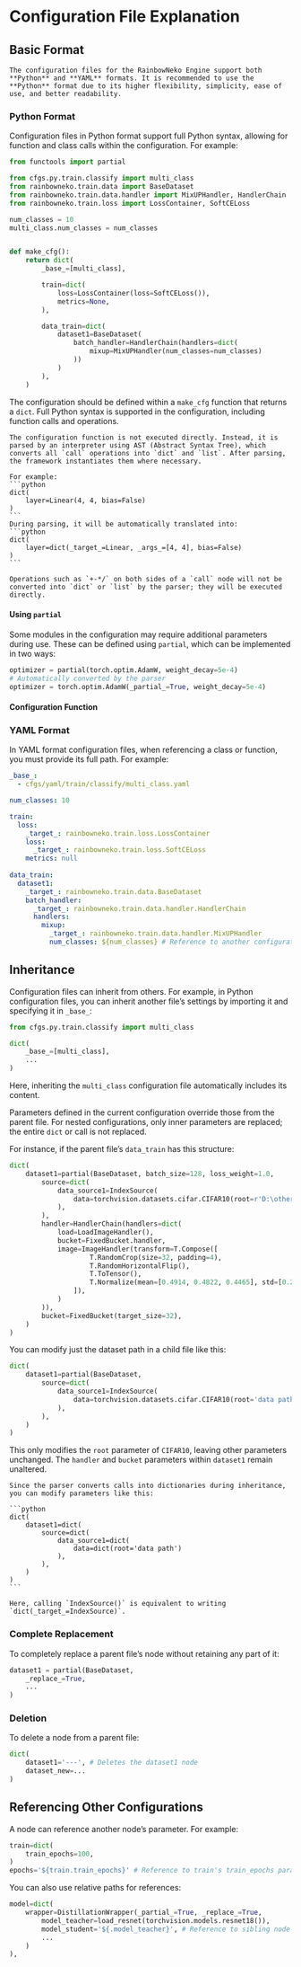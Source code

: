 # Configuration File Explanation

## Basic Format

```{tip}
The configuration files for the RainbowNeko Engine support both **Python** and **YAML** formats. It is recommended to use the **Python** format due to its higher flexibility, simplicity, ease of use, and better readability.
```

### Python Format

Configuration files in Python format support full Python syntax, allowing for function and class calls within the configuration. For example:

```python
from functools import partial

from cfgs.py.train.classify import multi_class
from rainbowneko.train.data import BaseDataset
from rainbowneko.train.data.handler import MixUPHandler, HandlerChain
from rainbowneko.train.loss import LossContainer, SoftCELoss

num_classes = 10
multi_class.num_classes = num_classes


def make_cfg():
    return dict(
        _base_=[multi_class],

        train=dict(
            loss=LossContainer(loss=SoftCELoss()),
            metrics=None,
        ),

        data_train=dict(
            dataset1=BaseDataset(
                batch_handler=HandlerChain(handlers=dict(
                    mixup=MixUPHandler(num_classes=num_classes)
                ))
            )
        ),
    )
```

The configuration should be defined within a `make_cfg` function that returns a `dict`. Full Python syntax is supported in the configuration, including function calls and operations.

````{note}
The configuration function is not executed directly. Instead, it is parsed by an interpreter using AST (Abstract Syntax Tree), which converts all `call` operations into `dict` and `list`. After parsing, the framework instantiates them where necessary.

For example:
```python
dict(
    layer=Linear(4, 4, bias=False)
)
```
During parsing, it will be automatically translated into:
```python
dict(
    layer=dict(_target_=Linear, _args_=[4, 4], bias=False)
)
```
````

```{note}
Operations such as `+-*/` on both sides of a `call` node will not be converted into `dict` or `list` by the parser; they will be executed directly.
```

#### Using `partial`

Some modules in the configuration may require additional parameters during use. These can be defined using `partial`, which can be implemented in two ways:

```python
optimizer = partial(torch.optim.AdamW, weight_decay=5e-4)
# Automatically converted by the parser
optimizer = torch.optim.AdamW(_partial_=True, weight_decay=5e-4)
```

#### Configuration Function

### YAML Format

In YAML format configuration files, when referencing a class or function, you must provide its full path. For example:

```yaml
_base_:
  - cfgs/yaml/train/classify/multi_class.yaml

num_classes: 10

train:
  loss:
    _target_: rainbowneko.train.loss.LossContainer
    loss:
      _target_: rainbowneko.train.loss.SoftCELoss
    metrics: null
    
data_train:
  dataset1:
    _target_: rainbowneko.train.data.BaseDataset
    batch_handler:
      _target_: rainbowneko.train.data.handler.HandlerChain
      handlers:
        mixup:
          _target_: rainbowneko.train.data.handler.MixUPHandler
          num_classes: ${num_classes} # Reference to another configuration parameter
```

## Inheritance

Configuration files can inherit from others. For example, in Python configuration files, you can inherit another file’s settings by importing it and specifying it in `_base_`:

```python
from cfgs.py.train.classify import multi_class

dict(
    _base_=[multi_class],
    ...
)
```

Here, inheriting the `multi_class` configuration file automatically includes its content.

Parameters defined in the current configuration override those from the parent file. For nested configurations, only inner parameters are replaced; the entire `dict` or call is not replaced.

For instance, if the parent file’s `data_train` has this structure:

```python
dict(
    dataset1=partial(BaseDataset, batch_size=128, loss_weight=1.0,
        source=dict(
            data_source1=IndexSource(
                data=torchvision.datasets.cifar.CIFAR10(root=r'D:\others\dataset\cifar', train=True, download=True)
            ),
        ),
        handler=HandlerChain(handlers=dict(
            load=LoadImageHandler(),
            bucket=FixedBucket.handler,
            image=ImageHandler(transform=T.Compose([
                    T.RandomCrop(size=32, padding=4),
                    T.RandomHorizontalFlip(),
                    T.ToTensor(),
                    T.Normalize(mean=[0.4914, 0.4822, 0.4465], std=[0.2023, 0.1994, 0.2010]),
                ]),
            )
        )),
        bucket=FixedBucket(target_size=32),
    )
)
```

You can modify just the dataset path in a child file like this:

```python
dict(
    dataset1=partial(BaseDataset,
        source=dict(
            data_source1=IndexSource(
                data=torchvision.datasets.cifar.CIFAR10(root='data path')
            ),
        ),
    )
)
```

This only modifies the `root` parameter of `CIFAR10`, leaving other parameters unchanged. The `handler` and `bucket` parameters within `dataset1` remain unaltered.

````{tip}
Since the parser converts calls into dictionaries during inheritance, you can modify parameters like this:

```python
dict(
    dataset1=dict(
        source=dict(
            data_source1=dict(
                data=dict(root='data path')
            ),
        ),
    )
)
```

Here, calling `IndexSource()` is equivalent to writing `dict(_target_=IndexSource)`.
````

### Complete Replacement

To completely replace a parent file’s node without retaining any part of it:

```python
dataset1 = partial(BaseDataset,
    _replace_=True,
    ...
)
```

### Deletion

To delete a node from a parent file:

```python
dict(
    dataset1='---', # Deletes the dataset1 node
    dataset_new=...
)
```

## Referencing Other Configurations

A node can reference another node’s parameter. For example:

```python
train=dict(
    train_epochs=100,
)
epochs='${train.train_epochs}' # Reference to train's train_epochs parameter
```

You can also use relative paths for references:

```python
model=dict(
    wrapper=DistillationWrapper(_partial_=True, _replace_=True,
        model_teacher=load_resnet(torchvision.models.resnet18()),
        model_student='${.model_teacher}', # Reference to sibling node model_teacher
        ...
    )
),
```
